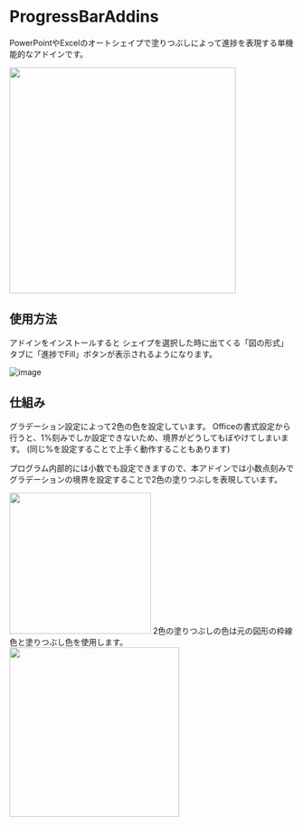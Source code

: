 # ProgressBarAddins
PowerPointやExcelのオートシェイプで塗りつぶしによって進捗を表現する単機能的なアドインです。

<img src="https://user-images.githubusercontent.com/46097651/202833209-31f6a83d-1c0b-4d46-9264-4eb950a4dccf.png" width="400px">

## 使用方法
アドインをインストールすると シェイプを選択した時に出てくる「図の形式」タブに「進捗でFill」ボタンが表示されるようになります。

![image](https://user-images.githubusercontent.com/46097651/202834038-4cd8766e-246d-46cc-be70-3963b97a515e.png)

## 仕組み
グラデーション設定によって2色の色を設定しています。
Officeの書式設定から行うと、1%刻みでしか設定できないため、境界がどうしてもぼやけてしまいます。
(同じ%を設定することで上手く動作することもあります)


プログラム内部的には小数でも設定できますので、本アドインでは小数点刻みでグラデーションの境界を設定することで2色の塗りつぶしを表現しています。

<img src="https://user-images.githubusercontent.com/46097651/202833650-f73f2fcc-3f21-4483-834f-f0f9163f6676.png" width="250px">
2色の塗りつぶしの色は元の図形の枠線色と塗りつぶし色を使用します。
<img src="https://user-images.githubusercontent.com/46097651/202833829-70e36c9e-c7e4-49ef-966f-d57a5194fe4b.png" width="300px">
